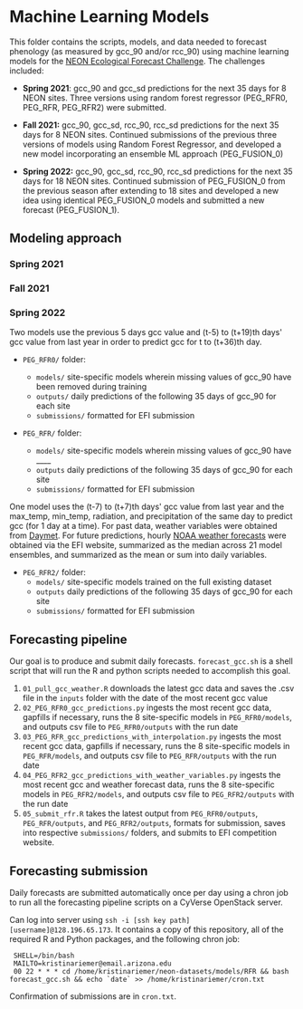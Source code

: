 # Machine Learning Models

This folder contains the scripts, models, and data needed to forecast phenology (as measured by gcc_90 and/or rcc_90) using machine learning models for the [NEON Ecological Forecast Challenge](https://ecoforecast.org/efi-rcn-forecast-challenges/). The challenges included:
* <b>Spring 2021</b>: gcc_90 and gcc_sd predictions for the next 35 days for 8 NEON sites. Three versions using random forest regressor (PEG_RFR0, PEG_RFR, PEG_RFR2) were submitted.

* <b>Fall 2021:</b> gcc_90, gcc_sd, rcc_90, rcc_sd predictions for the next 35 days for 8 NEON sites. Continued submissions of the previous three versions of models using Random Forest Regressor, and developed a new model incorporating an ensemble ML approach (PEG_FUSION_0)  

* <b>Spring 2022:</b> gcc_90, gcc_sd, rcc_90, rcc_sd predictions for the next 35 days for 18 NEON sites. Continued submission of PEG_FUSION_0 from the previous season after extending to 18 sites and developed a new idea using identical PEG_FUSION_0 models and submitted a new forecast (PEG_FUSION_1).  

## Modeling approach
### Spring 2021


### Fall 2021



### Spring 2022

Two models use the previous 5 days gcc value and (t-5) to (t+19)th days' gcc value from last year in order to predict gcc for t to (t+36)th day. 

* `PEG_RFR0/` folder:
  - `models/` site-specific models wherein missing values of gcc_90 have been removed during training
  - `outputs/` daily predictions of the following 35 days of gcc_90 for each site
  - `submissions/` formatted for EFI submission
  
* `PEG_RFR/` folder:
  - `models/` site-specific models wherein missing values of gcc_90 have ____
  - `outputs` daily predictions of the following 35 days of gcc_90 for each site
  - `submissions/` formatted for EFI submission
  
One model uses the (t-7) to (t+7)th days' gcc value from last year and the max_temp, min_temp, radiation, and precipitation of the same day to predict gcc (for 1 day at a time). For past data, weather variables were obtained from [Daymet](https://daymet.ornl.gov/overview). For future predictions, hourly [NOAA weather forecasts](https://www.ncdc.noaa.gov/data-access/model-data/model-datasets/global-ensemble-forecast-system-gefs) were obtained via the EFI website, summarized as the median across 21 model ensembles, and summarized as the mean or sum into daily variables. 

  * `PEG_RFR2/` folder:
    - `models/` site-specific models trained on the full existing dataset
    - `outputs` daily predictions of the following 35 days of gcc_90 for each site
    - `submissions/` formatted for EFI submission
  
## Forecasting pipeline
Our goal is to produce and submit daily forecasts. `forecast_gcc.sh` is a shell script that will run the R and python scripts needed to accomplish this goal. 
1. `01_pull_gcc_weather.R` downloads the latest gcc data and saves the .csv file in the `inputs` folder with the date of the most recent gcc value
2. `02_PEG_RFR0_gcc_predictions.py` ingests the most recent gcc data, gapfills if necessary, runs the 8 site-specific models in `PEG_RFR0/models`, and outputs csv file to `PEG_RFR0/outputs` with the run date
3. `03_PEG_RFR_gcc_predictions_with_interpolation.py` ingests the most recent gcc data, gapfills if necessary, runs the 8 site-specific models in `PEG_RFR/models`, and outputs csv file to `PEG_RFR/outputs` with the run date 
4. `04_PEG_RFR2_gcc_predictions_with_weather_variables.py` ingests the most recent gcc and weather forecast data, runs the 8 site-specific models in `PEG_RFR2/models`, and outputs csv file to `PEG_RFR2/outputs` with the run date
5. `05_submit_rfr.R` takes the latest output from `PEG_RFR0/outputs`, `PEG_RFR/outputs`, and `PEG_RFR2/outputs`, formats for submission, saves into respective `submissions/` folders, and submits to EFI competition website. 

## Forecasting submission

Daily forecasts are submitted automatically once per day using a chron job to run all the forecasting pipeline scripts on a CyVerse OpenStack server. 

Can log into server using `ssh -i [ssh key path] [username]@128.196.65.173`. It contains a copy of this repository, all of the required R and Python packages, and the following chron job: 

```
 SHELL=/bin/bash
 MAILTO=kristinariemer@email.arizona.edu
 00 22 * * * cd /home/kristinariemer/neon-datasets/models/RFR && bash forecast_gcc.sh && echo `date` >> /home/kristinariemer/cron.txt
 ```

Confirmation of submissions are in `cron.txt`. 

